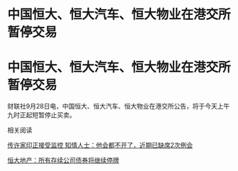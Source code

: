 # 中国恒大、恒大汽车、恒大物业在港交所暂停交易

# 中国恒大、恒大汽车、恒大物业在港交所暂停交易

财联社9月28日电，中国恒大、恒大汽车、恒大物业在港交所公告，将于今天上午九时正起短暂停止买卖。

相关阅读

[传许家印正接受监控 知情人士：他会都不开了，近期已缺席2次例会](https://new.qq.com/rain/a/20230927A08KVR00)

[恒大地产：所有存续公司债券将继续停牌](https://new.qq.com/rain/a/20230927A05DJ500)

